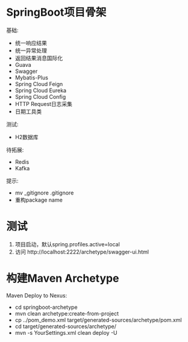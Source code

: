 # SpringBoot项目骨架

基础:
- 统一响应结果
- 统一异常处理
- 返回结果消息国际化
- Guava
- Swagger
- Mybatis-Plus
- Spring Cloud Feign
- Spring Cloud Eureka
- Spring Cloud Config
- HTTP Request日志采集
- 日期工具类

测试:
- H2数据库

待拓展:
- Redis
- Kafka

提示:
- mv _gitignore .gitignore
- 重构package name

# 测试

1. 项目启动，默认spring.profiles.active=local
2. 访问 http://localhost:2222/archetype/swagger-ui.html

# 构建Maven Archetype

Maven Deploy to Nexus:

- cd springboot-archetype
- mvn clean archetype:create-from-project
- cp ../pom_demo.xml target/generated-sources/archetype/pom.xml
- cd target/generated-sources/archetype/
- mvn -s YourSettings.xml clean deploy -U
